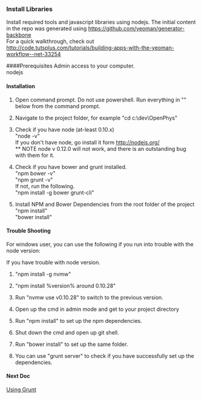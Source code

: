### Install Libraries
Install required tools and javascript libraries using nodejs.
The initial content in the repo was generated using https://github.com/yeoman/generator-backbone  
For a quick walkthrough, check out http://code.tutsplus.com/tutorials/building-apps-with-the-yeoman-workflow--net-33254

####Prerequisites
Admin access to your computer.  
nodejs

#### Installation

1. Open command prompt. Do not use powershell. Run everything in "" below from the command prompt.

2. Navigate to the project folder, for example "cd c:\dev\OpenPhys"

3. Check if you have node (at-least 0.10.x)  
"node -v"  
If you don't have node, go install it form http://nodejs.org/  
** NOTE node v 0.12.0 will not work, and there is an outstanding bug with them for it.  

4. Check if you have bower and grunt installed.  
"npm bower -v"  
"npm grunt -v"  
If not, run the following.  
"npm install -g bower grunt-cli"

5. Install NPM and Bower Dependencies from the root folder of the project  
"npm install"  
"bower install"  

#### Trouble Shooting

For windows user, you can use the following if you run into trouble with the node version:

If you have trouble with node version.

1. "npm install -g nvmw"

2. "npm install %version% around 0.10.28"

3. Run "nvmw use v0.10.28" to switch to the previous version.

4. Open up the cmd in admin mode and get to your project directory

5. Run "npm install" to set up the npm dependencies.

6. Shut down the cmd and open up git shell.

7. Run "bower install" to set up the same folder.

8. You can use "grunt server" to check if you have successfully set up the dependencies.

#### Next Doc
[Using Grunt](https://github.com/OpenPhysProject/OpenPhys/blob/master/docs/newDeveloperDocs/06_Using_Grunt.md)